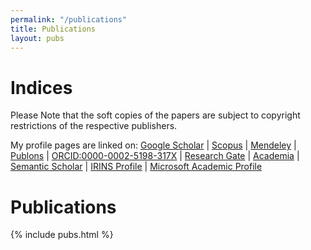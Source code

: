 ```yaml
---
permalink: "/publications"
title: Publications
layout: pubs
---
```

# Indices

Please Note that the soft copies of the papers are subject to copyright restrictions of the respective publishers.

My profile pages are linked on: 
[Google Scholar](http://scholar.google.co.in/citations?hl=en&user=ky4vsWkAAAAJ) | [Scopus](http://www.scopus.com/authid/detail.url?authorId=6603383942)
 | [Mendeley](https://www.mendeley.com/profiles/phanikumar-gandham/)
 | [Publons](https://publons.com/researcher/1556703/gandham-phanikumar/)
 | [ORCID:0000-0002-5198-317X](http://orcid.org/0000-0002-5198-317X)
 | [Research Gate](http://www.researchgate.net/profile/Gandham_Phanikumar)
 | [Academia](https://iitm.academia.edu/PhanikumarGandham)
 | [Semantic Scholar](https://www.semanticscholar.org/author/Phanikumar-Gandham/40988505)
 | [IRINS Profile](http://iitm.irins.org/profile/50867)
 | [Microsoft Academic Profile](https://academic.microsoft.com/profile/8j87h9j9-8769-4g64-92ei-9h1g5g2h3922/PhanikumarGandham/)

# Publications
{% include pubs.html %}

